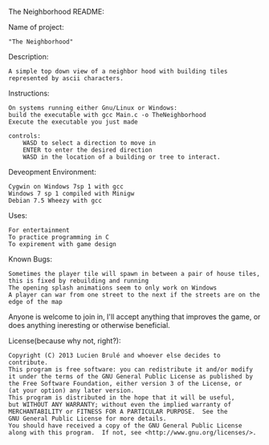 The Neighborhood README:

Name of project:

    "The Neighborhood"
    
Description:

    A simple top down view of a neighbor hood with building tiles represented by ascii characters.
    
Instructions:

    On systems running either Gnu/Linux or Windows:
    build the executable with gcc Main.c -o TheNeighborhood
    Execute the executable you just made
    
    controls:
        WASD to select a direction to move in
        ENTER to enter the desired direction
        WASD in the location of a building or tree to interact.
        
Deveopment Environment:

    Cygwin on Windows 7sp 1 with gcc
    Windows 7 sp 1 compiled with Minigw
    Debian 7.5 Wheezy with gcc
    
Uses:
    
    For entertainment
    To practice programming in C
    To expirement with game design
Known Bugs:

    Sometimes the player tile will spawn in between a pair of house tiles, this is fixed by rebuilding and running
    The opening splash animations seem to only work on Windows
    A player can war from one street to the next if the streets are on the edge of the map

Anyone is welcome to join in, I'll accept anything that improves the game, or does anything ineresting or otherwise beneficial.

License(because why not, right?):

    Copyright (C) 2013 Lucien Brulé and whoever else decides to contribute.
    This program is free software: you can redistribute it and/or modify
    it under the terms of the GNU General Public License as published by
    the Free Software Foundation, either version 3 of the License, or
    (at your option) any later version.
    This program is distributed in the hope that it will be useful,
    but WITHOUT ANY WARRANTY; without even the implied warranty of
    MERCHANTABILITY or FITNESS FOR A PARTICULAR PURPOSE.  See the
    GNU General Public License for more details.
    You should have received a copy of the GNU General Public License
    along with this program.  If not, see <http://www.gnu.org/licenses/>.
  
